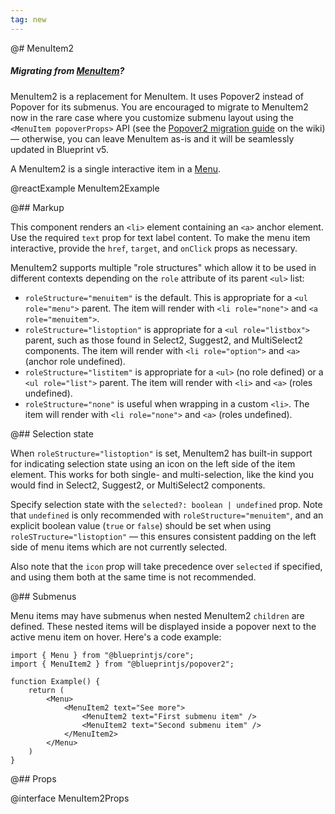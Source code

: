 ```yaml
---
tag: new
---
```


@# MenuItem2

<div class="@ns-callout @ns-intent-primary @ns-icon-info-sign">
    <h5 class="@ns-heading">

Migrating from [MenuItem](#core/components/menu.menu-item)?

</h5>

MenuItem2 is a replacement for MenuItem. It uses Popover2 instead of Popover for its submenus.
You are encouraged to migrate to MenuItem2 now in the rare case where you customize submenu layout
using the `<MenuItem popoverProps>` API (see the
[Popover2 migration guide](https://github.com/palantir/blueprint/wiki/Popover2-migration#menuitem2)
on the wiki) &mdash; otherwise, you can leave MenuItem as-is and it will be seamlessly updated
in Blueprint v5.

</div>

A MenuItem2 is a single interactive item in a [Menu](#core/components/menu).

@reactExample MenuItem2Example

@## Markup

This component renders an `<li>` element containing an `<a>` anchor element.
Use the required `text` prop for text label content.
To make the menu item interactive, provide the `href`, `target`, and `onClick` props as necessary.

MenuItem2 supports multiple "role structures" which allow it to be used in different contexts
depending on the `role` attribute of its parent `<ul>` list:

- `roleStructure="menuitem"` is the default. This is appropriate for a `<ul role="menu">` parent.
    The item will render with `<li role="none">` and `<a role="menuitem">`.
- `roleStructure="listoption"` is appropriate for a `<ul role="listbox">` parent, such as
    those found in Select2, Suggest2, and MultiSelect2 components. The item will render with
    `<li role="option">` and `<a>` (anchor role undefined).
- `roleStructure="listitem"` is appropriate for a `<ul>` (no role defined) or a `<ul role="list">` parent. The
    item will render with `<li>` and `<a>` (roles undefined).
- `roleStructure="none"` is useful when wrapping in a custom `<li>`. The
    item will render with `<li role="none">` and `<a>` (roles undefined).

@## Selection state

When `roleStructure="listoption"` is set, MenuItem2 has built-in support for indicating selection state
using an icon on the left side of the item element. This works for both single- and multi-selection, like the
kind you would find in Select2, Suggest2, or MultiSelect2 components.

Specify selection state with the `selected?: boolean | undefined` prop. Note that `undefined` is only recommended
with `roleStructure="menuitem"`, and an explicit boolean value (`true` or `false`) should be set when using
`roleSTructure="listoption"` &mdash; this ensures consistent padding on the left side of menu items which are
not currently selected.

Also note that the `icon` prop will take precedence over `selected` if specified, and using them both at the same
time is not recommended.

@## Submenus

Menu items may have submenus when nested MenuItem2 `children` are defined. These nested items will
be displayed inside a popover next to the active menu item on hover. Here's a code example:

```tsx
import { Menu } from "@blueprintjs/core";
import { MenuItem2 } from "@blueprintjs/popover2";

function Example() {
    return (
        <Menu>
            <MenuItem2 text="See more">
                <MenuItem2 text="First submenu item" />
                <MenuItem2 text="Second submenu item" />
            </MenuItem2>
        </Menu>
    )
}
```

@## Props

@interface MenuItem2Props
